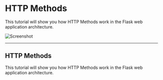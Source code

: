 # HTTP Methods

This tutorial will show you how HTTP Methods work in the Flask web application architecture.

![Screenshot](flask.png)

---

## HTTP Methods


This tutorial will show you how HTTP Methods work in the Flask web application architecture.